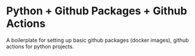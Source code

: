 # Python + Github Packages + Github Actions
A boilerplate for setting up basic github packages (docker images), github actions for python projects.
